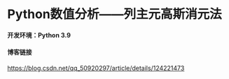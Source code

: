 # Python数值分析——列主元高斯消元法

#### 开发环境：Python 3.9

#### 博客链接
https://blog.csdn.net/qq_50920297/article/details/124221473
